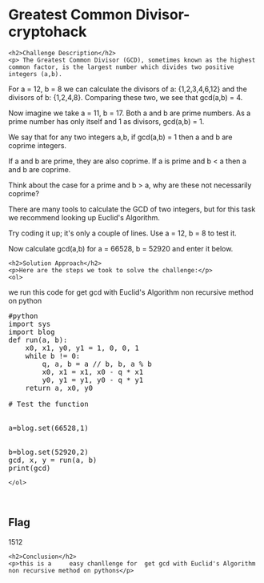 
<!DOCTYPE html>
<html>

<body>
    <h1>Greatest Common Divisor- cryptohack</h1>

    <h2>Challenge Description</h2>
    <p> The Greatest Common Divisor (GCD), sometimes known as the highest common factor, is the largest number which divides two positive integers (a,b).

For a = 12, b = 8 we can calculate the divisors of a: {1,2,3,4,6,12} and the divisors of b: {1,2,4,8}. Comparing these two, we see that gcd(a,b) = 4.

Now imagine we take a = 11, b = 17. Both a and b are prime numbers. As a prime number has only itself and 1 as divisors, gcd(a,b) = 1.

We say that for any two integers a,b, if gcd(a,b) = 1 then a and b are coprime integers.

If a and b are prime, they are also coprime. If a is prime and b < a then a and b are coprime.

Think about the case for a prime and b > a, why are these not necessarily coprime?


There are many tools to calculate the GCD of two integers, but for this task we recommend looking up Euclid's Algorithm.

Try coding it up; it's only a couple of lines. Use a = 12, b = 8 to test it.

Now calculate gcd(a,b) for a = 66528, b = 52920 and enter it below.
 
</p>
 
    <h2>Solution Approach</h2>
    <p>Here are the steps we took to solve the challenge:</p>
    <ol>
we run this code for get gcd with Euclid's Algorithm non recursive method on python
<pre>
#python
import sys
import blog
def run(a, b):
    x0, x1, y0, y1 = 1, 0, 0, 1
    while b != 0:
        q, a, b = a // b, b, a % b
        x0, x1 = x1, x0 - q * x1
        y0, y1 = y1, y0 - q * y1
    return a, x0, y0

# Test the function

 
a=blog.set(66528,1)

 
b=blog.set(52920,2)  
gcd, x, y = run(a, b)
print(gcd)
</pre>
       
    
    </ol>
<br>
    <h2>Flag</h2>
    <p class="flag">1512
</p>

    <h2>Conclusion</h2>
    <p>this is a     easy chanllenge for  get gcd with Euclid's Algorithm non recursive method on pythons</p>
</body>
</html>


